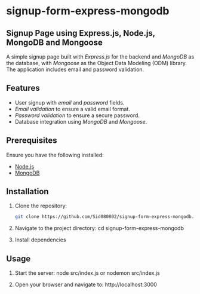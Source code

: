 # signup-form-express-mongodb

## Signup Page using Express.js, Node.js, MongoDB and Mongoose

A simple signup page built with *Express.js* for the backend and *MongoDB* as the database, with *Mongoose* as the Object Data Modeling (ODM) library. The application includes email and password validation.

## Features

- User signup with *email* and *password* fields.
- *Email validation* to ensure a valid email format.
- *Password validation* to ensure a secure password.
- Database integration using *MongoDB* and *Mongoose*.

## Prerequisites

Ensure you have the following installed:

- [Node.js](https://nodejs.org/) 
- [MongoDB](https://www.mongodb.com/) 

## Installation

1. Clone the repository:
   ```bash
   git clone https://github.com/Sid080802/signup-form-express-mongodb.git

2. Navigate to the project directory:
  cd signup-form-express-mongodb

3. Install dependencies

## Usage

1. Start the server:
   node src/index.js or nodemon src/index.js

2. Open your browser and navigate to:
   http://localhost:3000
